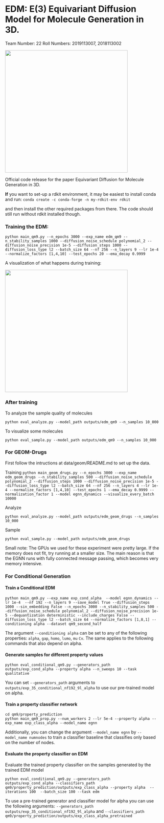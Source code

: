 # EDM: E(3) Equivariant Diffusion Model for Molecule Generation in 3D.

Team Number: 22
Roll Numbers: 2019113007, 2018113002

<img src="equivariant_diffusion/overview.png" width="400">

Official code release for the paper Equivariant Diffusion for Molecule Generation in 3D.

**If** you want to set-up a rdkit environment, it may be easiest to install conda and run:
``conda create -c conda-forge -n my-rdkit-env rdkit``

and then install the other required packages from there. The code should still run without rdkit installed though.


### Training the EDM:

```python main_qm9.py --n_epochs 3000 --exp_name edm_qm9 --n_stability_samples 1000 --diffusion_noise_schedule polynomial_2 --diffusion_noise_precision 1e-5 --diffusion_steps 1000 --diffusion_loss_type l2 --batch_size 64 --nf 256 --n_layers 9 --lr 1e-4 --normalize_factors [1,4,10] --test_epochs 20 --ema_decay 0.9999```


A visualization of what happens during training:

<img src="equivariant_diffusion/training.png" width="400">


### After training

To analyze the sample quality of molecules

```python eval_analyze.py --model_path outputs/edm_qm9 --n_samples 10_000```

To visualize some molecules

```python eval_sample.py --model_path outputs/edm_qm9 --n_samples 10_000```





### For GEOM-Drugs

First follow the intructions at data/geom/README.md to set up the data.

Training
```python main_geom_drugs.py --n_epochs 3000 --exp_name edm_geom_drugs --n_stability_samples 500 --diffusion_noise_schedule polynomial_2 --diffusion_steps 1000 --diffusion_noise_precision 1e-5 --diffusion_loss_type l2 --batch_size 64 --nf 256 --n_layers 4 --lr 1e-4 --normalize_factors [1,4,10] --test_epochs 1 --ema_decay 0.9999 --normalization_factor 1 --model egnn_dynamics --visualize_every_batch 10000```


Analyze

```python eval_analyze.py --model_path outputs/edm_geom_drugs --n_samples 10_000```

Sample

```python eval_sample.py --model_path outputs/edm_geom_drugs```


Small note: The GPUs we used for these experiment were pretty large. If the memory does not fit, try running at a smaller size. The main reason is that the EGNN runs with fully connected message passing, which becomes very memory intensive.

### For Conditional Generation

#### Train a Conditional EDM

```python main_qm9.py --exp_name exp_cond_alpha  --model egnn_dynamics --lr 1e-4  --nf 192 --n_layers 9 --save_model True --diffusion_steps 1000 --sin_embedding False --n_epochs 3000 --n_stability_samples 500 --diffusion_noise_schedule polynomial_2 --diffusion_noise_precision 1e-5 --dequantization deterministic --include_charges False --diffusion_loss_type l2 --batch_size 64 --normalize_factors [1,8,1] --conditioning alpha --dataset qm9_second_half```

The argument `--conditioning alpha` can be set to any of the following properties: `alpha`, `gap`, `homo`, `lumo`, `mu` `Cv`. The same applies to the following commands that also depend on alpha.

#### Generate samples for different property values

```python eval_conditional_qm9.py --generators_path outputs/exp_cond_alpha --property alpha --n_sweeps 10 --task qualitative```

You can set `--generators_path` arguments to `outputs/exp_35_conditional_nf192_9l_alpha` to use our pre-trained model on alpha.


#### Train a property classifier network 
```cd qm9/property_prediction```  
```python main_qm9_prop.py --num_workers 2 --lr 5e-4 --property alpha --exp_name exp_class_alpha --model_name egnn```

Additionally, you can change the argument `--model_name egnn` by `--model_name numnodes` to train a classifier baseline that classifies only based on the number of nodes.

#### Evaluate the property classifier on EDM
Evaluate the trained property classifier on the samples generated by the trained EDM model

```python eval_conditional_qm9.py --generators_path outputs/exp_cond_alpha --classifiers_path qm9/property_prediction/outputs/exp_class_alpha --property alpha  --iterations 100  --batch_size 100 --task edm```

To use a pre-trained generator and classifier model for alpha you can use the following arguments: `--generators_path outputs/exp_35_conditional_nf192_9l_alpha` and `--classifiers_path qm9/property_prediction/outputs/exp_class_alpha_pretrained`


